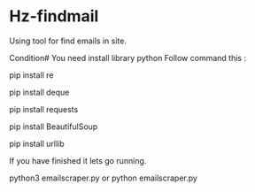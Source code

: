 # Hz-findmail
Using tool for find emails in site.

Condition# You need install library python
Follow command this :

pip install re

pip install deque

pip install requests

pip install BeautifulSoup

pip install urllib

If you have finished it lets go running.

python3 emailscraper.py
or
python emailscraper.py
